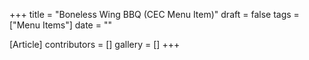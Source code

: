 +++
title = "Boneless Wing BBQ (CEC Menu Item)"
draft = false
tags = ["Menu Items"]
date = ""

[Article]
contributors = []
gallery = []
+++
